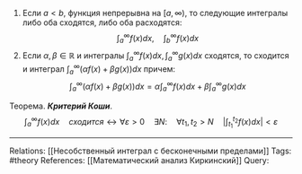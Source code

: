 1. Если $a<b$, функция непрерывна на $[a,\infty)$, то следующие интегралы либо оба сходятся, либо оба расходятся:
$$\int_a^\infty f(x)dx, \quad \int_b^\infty f(x)dx$$
2. Если $\alpha, \beta \in \mathbb{R}$ и интегралы $\int_a^\infty f(x)dx, \int_a^\infty g(x)dx$ сходятся, то сходится и интеграл $\int_a^\infty (\alpha f(x) + \beta g(x))dx$ причем:
$$\int_a^\infty (\alpha f(x) + \beta g(x))dx=\alpha \int_a^\infty f(x) dx + \beta \int_a^\infty g(x) dx$$

Теорема. ***Критерий Коши***. 
$$\int_a^\infty f(x)dx \quad сходится \leftrightarrow \forall \varepsilon>0 \quad \exists N \colon \quad \forall t_1, t_2 > N \quad \bigg| \int_{t_1}^{t_2} f(x)dx \bigg| < \varepsilon$$

___
Relations: [[Несобственный интеграл с бесконечными пределами]] 
Tags: #theory 
References: [[Математический анализ Киркинский]] 
Query: 